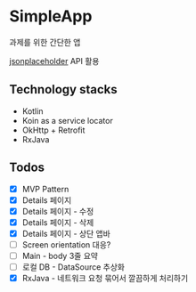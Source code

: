 # SimpleApp

과제를 위한 간단한 앱

[jsonplaceholder](https://jsonplaceholder.typicode.com/) API 활용

## Technology stacks

- Kotlin
- Koin as a service locator
- OkHttp + Retrofit
- RxJava

## Todos

- [x] MVP Pattern
- [x] Details 페이지
- [x] Details 페이지 - 수정
- [x] Details 페이지 - 삭제
- [x] Details 페이지 - 상단 앱바
- [ ] Screen orientation 대응?
- [ ] Main - body 3줄 요약
- [ ] 로컬 DB - DataSource 추상화
- [x] RxJava - 네트워크 요청 묶어서 깔끔하게 처리하기
